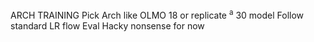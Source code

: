 ARCH TRAINING Pick Arch like OLMO 18 or replicate <sup>a</sup> 30 model Follow standard LR flow Eval Hacky nonsense for now